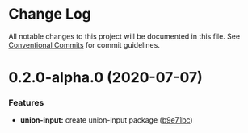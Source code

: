 # Change Log

All notable changes to this project will be documented in this file.
See [Conventional Commits](https://conventionalcommits.org) for commit guidelines.

# 0.2.0-alpha.0 (2020-07-07)


### Features

* **union-input:** create union-input package ([b9e71bc](https://github.com/dockite/dockite/commit/b9e71bc69ed01a3bb8e941c48f71eb55998c3e01))
